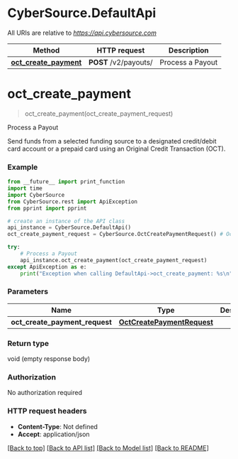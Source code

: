 # CyberSource.DefaultApi

All URIs are relative to *https://api.cybersource.com*

Method | HTTP request | Description
------------- | ------------- | -------------
[**oct_create_payment**](DefaultApi.md#oct_create_payment) | **POST** /v2/payouts/ | Process a Payout


# **oct_create_payment**
> oct_create_payment(oct_create_payment_request)

Process a Payout

Send funds from a selected funding source to a designated credit/debit card account or a prepaid card using an Original Credit Transaction (OCT). 

### Example 
```python
from __future__ import print_function
import time
import CyberSource
from CyberSource.rest import ApiException
from pprint import pprint

# create an instance of the API class
api_instance = CyberSource.DefaultApi()
oct_create_payment_request = CyberSource.OctCreatePaymentRequest() # OctCreatePaymentRequest | 

try: 
    # Process a Payout
    api_instance.oct_create_payment(oct_create_payment_request)
except ApiException as e:
    print("Exception when calling DefaultApi->oct_create_payment: %s\n" % e)
```

### Parameters

Name | Type | Description  | Notes
------------- | ------------- | ------------- | -------------
 **oct_create_payment_request** | [**OctCreatePaymentRequest**](OctCreatePaymentRequest.md)|  | 

### Return type

void (empty response body)

### Authorization

No authorization required

### HTTP request headers

 - **Content-Type**: Not defined
 - **Accept**: application/json

[[Back to top]](#) [[Back to API list]](../README.md#documentation-for-api-endpoints) [[Back to Model list]](../README.md#documentation-for-models) [[Back to README]](../README.md)

